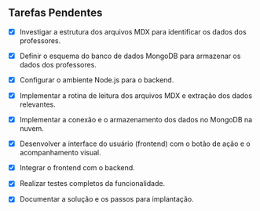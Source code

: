 ## Tarefas Pendentes

- [x] Investigar a estrutura dos arquivos MDX para identificar os dados dos professores.
- [x] Definir o esquema do banco de dados MongoDB para armazenar os dados dos professores.
- [x] Configurar o ambiente Node.js para o backend.
- [x] Implementar a rotina de leitura dos arquivos MDX e extração dos dados relevantes.
- [x] Implementar a conexão e o armazenamento dos dados no MongoDB na nuvem.
- [x] Desenvolver a interface do usuário (frontend) com o botão de ação e o acompanhamento visual.
- [x] Integrar o frontend com o backend.
- [x] Realizar testes completos da funcionalidade.
- [x] Documentar a solução e os passos para implantação.

